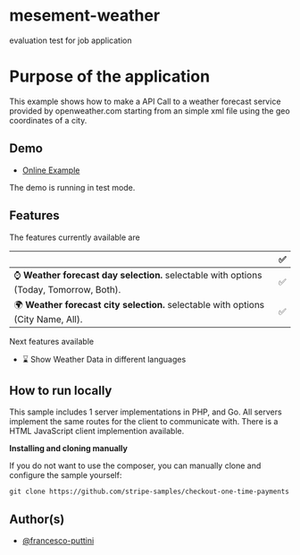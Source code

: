 # mesement-weather
 evaluation test for job application

# Purpose of the application

This example shows how to make a API Call to a weather forecast service provided by openweather.com starting from an simple xml file using the geo coordinates of a city.

## Demo
- [Online Example](https://stripe.com/docs/checkout)

The demo is running in test mode.

## Features

The features currently available are

<!-- prettier-ignore -->
|     | ✅
:--- | :---:
⌚️ **Weather forecast day selection.** selectable with options (Today, Tomorrow, Both). |  ✅ |
🌍 **Weather forecast city selection.** selectable with options (City Name, All).   | ✅ |

Next features available

- ⌛ Show Weather Data in different languages


## How to run locally

This sample includes 1 server implementations in PHP, and Go. All servers implement the same routes for the client to communicate with. There is a HTML JavaScript client implemention available.

**Installing and cloning manually**

If you do not want to use the composer, you can manually clone and configure the sample yourself:

```
git clone https://github.com/stripe-samples/checkout-one-time-payments
```

## Author(s)

- [@francesco-puttini](https://3d4b.com)
